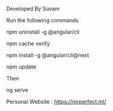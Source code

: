 
Developed By Suvam

Run the following commands

 npm uninstall -g @angular/cli
 
 npm cache verify
 
 npm install -g @angular/cli@next
 
 npm update

Then

 ng serve 

 Personal Website : https://mrperfect.ml/

